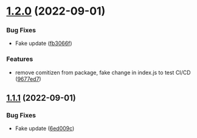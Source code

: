 # [1.2.0](https://github.com/0Lilian/tulipe/compare/v1.1.1...v1.2.0) (2022-09-01)


### Bug Fixes

* Fake update ([fb3066f](https://github.com/0Lilian/tulipe/commit/fb3066f1dd8520a21d3cac970d4721358803edf5))


### Features

* remove comitizen from package, fake change in index.js to test CI/CD ([9677ed7](https://github.com/0Lilian/tulipe/commit/9677ed7c10fa9aa4c850242e03d1b17cbc47d11a))

## [1.1.1](https://github.com/0Lilian/tulipe/compare/v1.1.0...v1.1.1) (2022-09-01)


### Bug Fixes

* Fake update ([6ed009c](https://github.com/0Lilian/tulipe/commit/6ed009c0589cca2acde1c8e996e4c99eb2bdac73))
